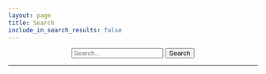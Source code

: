 ```yaml
---
layout: page
title: Search
include_in_search_results: false
---
```


<script src="{{ "/assets/scripts/lunr.js" | relative_url }}"></script>

<form style="text-align: center" id="form-search" class="form-search" action="" method="get">
  <input type="search" class="input-medium search-query" id="search-box" placeholder="Search..." name="q">
  <input type="submit" class="btn" value="Search">
</form>

---

<div id="search-results"></div>


<script>
function getQueryParam(variable) {
	var query = window.location.search.substring(1);
	var vars = query.split('&');

	for (var i = 0; i < vars.length; i++) {
		var pair = vars[i].split('=');

		if (pair[0] === variable) {
			return decodeURIComponent(pair[1].replace(/\+/g, '%20'));
		}
	}
	return '';
}
function setQueryParam(key, value, replace_state) {
	if (typeof(URLSearchParams) != "undefined" && history.pushState) {
		var params = new URLSearchParams(window.location.search);
		params.set(key, value);
		var newUrl = window.location.protocol + "//" + window.location.host + window.location.pathname + '?' + params.toString();
		var state_obj = {
			path: newUrl
		};
		if (replace_state)
			window.history.replaceState(state_obj, '', newUrl);
		else
			window.history.pushState(state_obj, '', newUrl);
	}
}

var pages = [
{% for page in site.pages %}
	{% if page.include_in_search_results and page.title %}
		{% capture parent_url %}/pages/{{ page.parent }}{% endcapture %}
		{% capture grandparent_url %}/pages/{{ page.grandparent }}{% endcapture %}
		{% assign parent_title = "" %}
		{% assign grandparent_title = "" %}
		{% for it_page in site.pages %}
			{% if it_page.url == parent_url %}
				{% assign parent_title = it_page.short_title | default: it_page.title %}
			{% endif %}
			{% if it_page.url == grandparent_url %}
				{% assign grandparent_title = it_page.short_title | default: it_page.title %}
			{% endif %}
		{% endfor %}
		{% if grandparent_title != "" %}
			{% capture parent_title %}{{ grandparent_title }} / {{ parent_title }}{% endcapture %}
		{% endif %}

		{
		"type": "page",
		"title": "{{ page.title }}",
		"url": '<a href="{{ page.url }}.html">', {% comment %} Url is placed within an <a href> tag so that the offline documentation generator can understand the link and rewrite it when necessary. {% endcomment %}
		"parent_title": "{{ parent_title }}",
		"content": "{{ page.content | markdownify | strip_html | replace: '"', " " | replace: "\", " " | normalize_whitespace }}"
		},
	{% endif %}
{% endfor %}
{% include elements_and_properties.index %}
];

var idx = lunr(function () {
	this.ref('id');
	this.field('title', { boost: 10	});
	this.field('content');
	this.metadataWhitelist = ['position'];

	pages.forEach(function (doc, index) {
		doc['id'] = index;
		let type = doc['type'];
		if (type == 'element' || type == 'property' || type == 'pseudo')
		    this.add(doc, { boost: 10 });
		else
		    this.add(doc);
	}, this)
});

function displaySearchResults(has_search_text, results, pages) {
	function mergePositions(positions, new_positions) {
		positions = positions.concat(new_positions);
		positions.sort(function (a, b) {
			return a[0] - b[0];
		});

		for (var i = 0; i < positions.length - 1; i++) {
			var pos = positions[i];
			var pos_next = positions[i + 1];

			if (pos[0] + pos[1] > pos_next[0]) {
				pos[1] = Math.max(pos[1], pos_next[0] + pos_next[1] - pos[0]);

				delete positions[i + 1];
				i--;
			}
		}

		return positions;
	}

	var el_search_results = document.getElementById('search-results');

	function insert(str, index, value) {
		return str.substr(0, index) + value + str.substr(index);
	}

	if (results.length && has_search_text) {
		var results_string = '';
		const max_results = 15;
		const max_elements_and_properties = 8;
		var num_elements_and_properties = 0;

		for (var i = 0; i < results.length && i < max_results + num_elements_and_properties; i++) {
			var item = pages[results[i].ref];

			var title = item.title;
			const summary_length = 200;
			var content = item.content;
			var type = item.type;

			// Split up the href string so that the offline documentation generator does not rewrite the link.
			var a_href = '<a href' + '="';
			var url = a_href + '{{ "" | relative_url }}' + item.url.substr(a_href.length);

			if (type != "page") {
				num_elements_and_properties++;
				if (num_elements_and_properties > max_elements_and_properties)
					continue;
			}

			var content_positions = [];
			var title_positions = [];

			for (var query in results[i].matchData.metadata) {
				var match_objects = results[i].matchData.metadata[query];
				if ('content' in match_objects) {
					content_positions = mergePositions(content_positions, match_objects['content'].position);
				}
				if ('title' in match_objects) {
					title_positions = mergePositions(title_positions, match_objects['title'].position);
				}
			}

			function highlightMatches(content, positions, skip_after_index) {
				var cursor = 0;
				var new_content = "";
				for (var j = 0; j < positions.length; j++) {
					var pos = positions[j];
					if (skip_after_index && pos[0] > skip_after_index)
						break;
					new_content += content.slice(cursor, pos[0]) + '<strong>' + content.slice(pos[0], pos[0] + pos[1]) + '</strong>';
					cursor = pos[0] + pos[1];
				};

				new_content += content.slice(cursor);
				return new_content;
			}

			if (content_positions.length) {
				var first_match = content_positions[0][0];
				var summary_begin = Math.max(0, content.lastIndexOf(' ', Math.max(0, first_match - 60)));
				var summary_end = first_match + summary_length;

				var new_content = highlightMatches(content, content_positions, summary_end);

				var i_strong = new_content.indexOf('</strong>', summary_end);
				summary_end = Math.max(new_content.indexOf(' ', summary_end), i_strong < 0 ? -1 : i_strong + '</strong>'.length);
				summary_end = summary_end < 0 ? new_content.length : summary_end;

				content = new_content.slice(summary_begin, summary_end);

			} else {
				content = content.substring(0, Math.max(summary_length, content.indexOf(' ', summary_length)));
			}

			if (title_positions.length) {
				title = highlightMatches(title, title_positions, false);
			}

			if (type == "property") {
				results_string += '<h4 title="RCSS property"><span class="fas">&#xf121;</span>' + url + '‘' + title + '’ property</a></h4>';
			} else if (type == "element") {
				results_string += '<h4 title="RML element"><span class="fas">&#xf0ce;</span>' + url + '&lt;' + title + '&gt; element</a></h4>';
			} else if (type == "pseudo") {
				results_string += '<h4 title="Pseudo selector"><span class="far">&#xf192;</span>' + url + ' ‘:' + title + '’ pseudo selector</a></h4>';
			} else {
				results_string += '<h4>' + url + title + (item.parent_title ? ' (' + item.parent_title + ')' : '') + '</a></h4>';
				results_string += '<p>' + content + '...</p>';
			}
		}

		results_string += '<p style="text-align: right"><em>Showing ' + Math.min(results.length, max_results + num_elements_and_properties) + ' of ' + results.length + ' ' + (results.length == 1 ? 'result' : 'results') + '.</em></p>';

		el_search_results.innerHTML = results_string;
	} else if (has_search_text) {
		el_search_results.innerHTML = '<p><em>No results found.</em></p>';
	} else {
		el_search_results.innerHTML = '<p><em>Please enter a search term above.</em></p>';
	}
}

var el_search_box = document.getElementById('search-box');

function doSearch() {
	var search_term = el_search_box.value;
	var results = idx.search(search_term);
	displaySearchResults(Boolean(search_term), results, pages);
}

document.getElementById('form-search').addEventListener("submit", function (e) {
	e.preventDefault();
	doSearch();
	setQueryParam('q', el_search_box.value, false);
});

document.getElementById('search-box').addEventListener("input", function (e) {
	doSearch();
	setQueryParam('q', el_search_box.value, true)
});

window.addEventListener("popstate", function (e) {
	var search_term = getQueryParam('q');
	el_search_box.value = search_term;
	doSearch();
});

el_search_box.value = getQueryParam('q');
doSearch();
</script>
